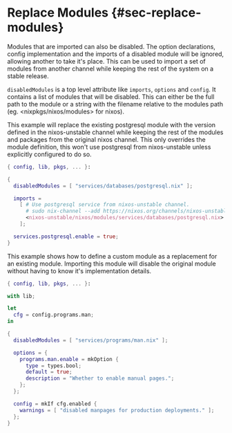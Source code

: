 # Replace Modules {#sec-replace-modules}

Modules that are imported can also be disabled. The option declarations,
config implementation and the imports of a disabled module will be
ignored, allowing another to take it\'s place. This can be used to
import a set of modules from another channel while keeping the rest of
the system on a stable release.

`disabledModules` is a top level attribute like `imports`, `options` and
`config`. It contains a list of modules that will be disabled. This can
either be the full path to the module or a string with the filename
relative to the modules path (eg. \<nixpkgs/nixos/modules> for nixos).

This example will replace the existing postgresql module with the
version defined in the nixos-unstable channel while keeping the rest of
the modules and packages from the original nixos channel. This only
overrides the module definition, this won\'t use postgresql from
nixos-unstable unless explicitly configured to do so.

```nix
{ config, lib, pkgs, ... }:

{
  disabledModules = [ "services/databases/postgresql.nix" ];

  imports =
    [ # Use postgresql service from nixos-unstable channel.
      # sudo nix-channel --add https://nixos.org/channels/nixos-unstable nixos-unstable
      <nixos-unstable/nixos/modules/services/databases/postgresql.nix>
    ];

  services.postgresql.enable = true;
}
```

This example shows how to define a custom module as a replacement for an
existing module. Importing this module will disable the original module
without having to know it\'s implementation details.

```nix
{ config, lib, pkgs, ... }:

with lib;

let
  cfg = config.programs.man;
in

{
  disabledModules = [ "services/programs/man.nix" ];

  options = {
    programs.man.enable = mkOption {
      type = types.bool;
      default = true;
      description = "Whether to enable manual pages.";
    };
  };

  config = mkIf cfg.enabled {
    warnings = [ "disabled manpages for production deployments." ];
  };
}
```
